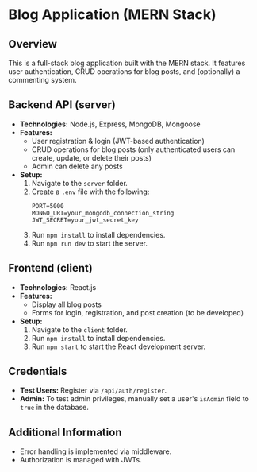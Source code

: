 # Blog Application (MERN Stack)

## Overview
This is a full-stack blog application built with the MERN stack. It features user authentication, CRUD operations for blog posts, and (optionally) a commenting system.

## Backend API (server)
- **Technologies:** Node.js, Express, MongoDB, Mongoose
- **Features:**
  - User registration & login (JWT-based authentication)
  - CRUD operations for blog posts (only authenticated users can create, update, or delete their posts)
  - Admin can delete any posts
- **Setup:**
  1. Navigate to the `server` folder.
  2. Create a `.env` file with the following:
     ```
     PORT=5000
     MONGO_URI=your_mongodb_connection_string
     JWT_SECRET=your_jwt_secret_key
     ```
  3. Run `npm install` to install dependencies.
  4. Run `npm run dev` to start the server.

## Frontend (client)
- **Technologies:** React.js
- **Features:**
  - Display all blog posts
  - Forms for login, registration, and post creation (to be developed)
- **Setup:**
  1. Navigate to the `client` folder.
  2. Run `npm install` to install dependencies.
  3. Run `npm start` to start the React development server.

## Credentials
- **Test Users:** Register via `/api/auth/register`.  
- **Admin:** To test admin privileges, manually set a user's `isAdmin` field to `true` in the database.

## Additional Information
- Error handling is implemented via middleware.
- Authorization is managed with JWTs.

